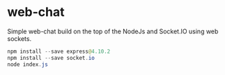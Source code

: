 # web-chat
Simple web-chat build on the top of the NodeJs and Socket.IO using web sockets.

```java
npm install --save express@4.10.2
npm install --save socket.io
node index.js
```
